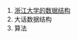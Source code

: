 1. [浙江大学的数据结构](https://www.bilibili.com/video/BV1H4411N7oD/?spm_id_from=333.337.search-card.all.click)
1. 大话数据结构
1. 算法